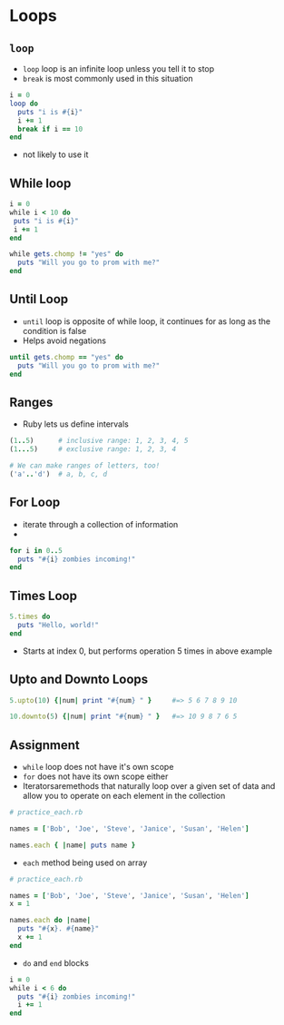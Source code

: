 # Loops

## `loop`
* `loop` loop is an infinite loop unless you tell it to stop
* `break` is most commonly used in this situation

```ruby
i = 0
loop do
  puts "i is #{i}"
  i += 1
  break if i == 10
end
```
* not likely to use it

## While loop
```ruby
i = 0
while i < 10 do
 puts "i is #{i}"
 i += 1
end
```

```ruby
while gets.chomp != "yes" do
  puts "Will you go to prom with me?"
end
```
## Until Loop
* `until` loop is opposite of while loop, it continues for as long as the condition is false
* Helps avoid negations
```ruby
until gets.chomp == "yes" do
  puts "Will you go to prom with me?"
end
```

## Ranges
* Ruby lets us define intervals
```ruby
(1..5)      # inclusive range: 1, 2, 3, 4, 5
(1...5)     # exclusive range: 1, 2, 3, 4

# We can make ranges of letters, too!
('a'..'d')  # a, b, c, d
```

## For Loop
* iterate through a collection of information
* 
```ruby
for i in 0..5
  puts "#{i} zombies incoming!"
end
```

## Times Loop
```ruby
5.times do
  puts "Hello, world!"
end
```
* Starts at index 0, but performs operation 5 times in above example

## Upto and Downto Loops
```ruby
5.upto(10) {|num| print "#{num} " }     #=> 5 6 7 8 9 10

10.downto(5) {|num| print "#{num} " }   #=> 10 9 8 7 6 5
```

## Assignment
* `while` loop does not have it's own scope
* `for` does not have its own scope either
* Iteratorsaremethods that naturally loop over a given set of data and allow you to operate on each element in the collection
```ruby
# practice_each.rb

names = ['Bob', 'Joe', 'Steve', 'Janice', 'Susan', 'Helen']

names.each { |name| puts name }
``` 
* `each` method being used on array

```ruby
# practice_each.rb

names = ['Bob', 'Joe', 'Steve', 'Janice', 'Susan', 'Helen']
x = 1

names.each do |name|
  puts "#{x}. #{name}"
  x += 1
end
```
* `do` and `end` blocks

```ruby
i = 0
while i < 6 do
  puts "#{i} zombies incoming!"
  i += 1
end
```